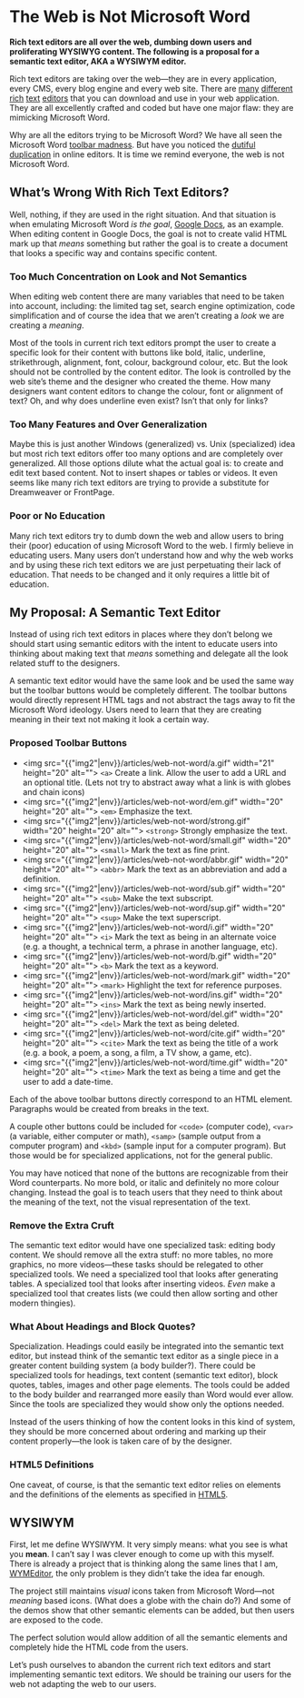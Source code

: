 # The Web is Not Microsoft Word

**Rich text editors are all over the web, dumbing down users and proliferating WYSIWYG content. The following is a proposal for a semantic text editor, AKA a WYSIWYM editor.**

Rich text editors are taking over the web—they are in every application, every CMS, every blog engine and every web site. There are [many](http://ckeditor.com/) [different](http://tinymce.moxiecode.com/) [rich](http://developer.yahoo.com/yui/editor/) [text](http://nicedit.com/) [editors](http://dojocampus.org/explorer/#Dijit_Editor_Basic) that you can download and use in your web application. They are all excellently crafted and coded but have one major flaw: they are mimicking Microsoft Word.

Why are all the editors trying to be Microsoft Word? We have all seen the Microsoft Word [toolbar madness](http://www.codinghorror.com/blog/archives/000523.html). But have you noticed the [dutiful](http://tinymce.moxiecode.com/examples/full.php) [duplication](http://ckeditor.com/demo) in online editors. It is time we remind everyone, the web is not Microsoft Word.

## What’s Wrong With Rich Text Editors?

Well, nothing, if they are used in the right situation. And that situation is when emulating Microsoft Word *is the goal*, [Google Docs](http://docs.google.com), as an example. When editing content in Google Docs, the goal is not to create valid HTML mark up that *means* something but rather the goal is to create a document that looks a specific way and contains specific content.

### Too Much Concentration on Look and Not Semantics

When editing web content there are many variables that need to be taken into account, including: the limited tag set, search engine optimization, code simplification and of course the idea that we aren’t creating a *look* we are creating a *meaning*.

Most of the tools in current rich text editors prompt the user to create a specific look for their content with buttons like bold, italic, underline, strikethrough, alignment, font, colour, background colour, etc. But the look should not be controlled by the content editor. The look is controlled by the web site’s theme and the designer who created the theme. How many designers want content editors to change the colour, font or alignment of text? Oh, and why does underline even exist? Isn’t that only for links?

### Too Many Features and Over Generalization

Maybe this is just another Windows (generalized) vs. Unix (specialized) idea but most rich text editors offer too many options and are completely over generalized. All those options dilute what the actual goal is: to create and edit text based content. Not to insert shapes or tables or videos. It even seems like many rich text editors are trying to provide a substitute for Dreamweaver or FrontPage.

### Poor or No Education

Many rich text editors try to dumb down the web and allow users to bring their (poor) education of using Microsoft Word to the web. I firmly believe in educating users. Many users don’t understand how and why the web works and by using these rich text editors we are just perpetuating their lack of education. That needs to be changed and it only requires a little bit of education.

## My Proposal: A Semantic Text Editor

Instead of using rich text editors in places where they don’t belong we should start using semantic editors with the intent to educate users into thinking about making text that *means* something and delegate all the look related stuff to the designers.

A semantic text editor would have the same look and be used the same way but the toolbar buttons would be completely different. The toolbar buttons would directly represent HTML tags and not abstract the tags away to fit the Microsoft Word ideology. Users need to learn that they are creating meaning in their text not making it look a certain way.

### Proposed Toolbar Buttons

- <img src="{{"img2"|env}}/articles/web-not-word/a.gif" width="21" height="20" alt=""> `<a>` Create a link. Allow the user to add a URL and an optional title. (Lets not try to abstract away what a link is with globes and chain icons)
- <img src="{{"img2"|env}}/articles/web-not-word/em.gif" width="20" height="20" alt=""> `<em>` Emphasize the text.
- <img src="{{"img2"|env}}/articles/web-not-word/strong.gif" width="20" height="20" alt=""> `<strong>` Strongly emphasize the text.
- <img src="{{"img2"|env}}/articles/web-not-word/small.gif" width="20" height="20" alt=""> `<small>` Mark the text as fine print.
- <img src="{{"img2"|env}}/articles/web-not-word/abbr.gif" width="20" height="20" alt=""> `<abbr>` Mark the text as an abbreviation and add a definition.
- <img src="{{"img2"|env}}/articles/web-not-word/sub.gif" width="20" height="20" alt=""> `<sub>` Make the text subscript.
- <img src="{{"img2"|env}}/articles/web-not-word/sup.gif" width="20" height="20" alt=""> `<sup>` Make the text superscript.
- <img src="{{"img2"|env}}/articles/web-not-word/i.gif" width="20" height="20" alt=""> `<i>` Mark the text as being in an alternate voice (e.g. a thought, a technical term, a phrase in another language, etc).
- <img src="{{"img2"|env}}/articles/web-not-word/b.gif" width="20" height="20" alt=""> `<b>` Mark the text as a keyword.
- <img src="{{"img2"|env}}/articles/web-not-word/mark.gif" width="20" height="20" alt=""> `<mark>` Highlight the text for reference purposes.
- <img src="{{"img2"|env}}/articles/web-not-word/ins.gif" width="20" height="20" alt=""> `<ins>` Mark the text as being newly inserted.
- <img src="{{"img2"|env}}/articles/web-not-word/del.gif" width="20" height="20" alt=""> `<del>` Mark the text as being deleted.
- <img src="{{"img2"|env}}/articles/web-not-word/cite.gif" width="20" height="20" alt=""> `<cite>` Mark the text as being the title of a work (e.g. a book, a poem, a song, a film, a TV show, a game, etc).
- <img src="{{"img2"|env}}/articles/web-not-word/time.gif" width="20" height="20" alt=""> `<time>` Mark the text as being a time and get the user to add a date-time.

Each of the above toolbar buttons directly correspond to an HTML element. Paragraphs would be created from breaks in the text.

A couple other buttons could be included for `<code>` (computer code), `<var>` (a variable, either computer or math), `<samp>` (sample output from a computer program) and `<kbd>` (sample input for a computer program). But those would be for specialized applications, not for the general public.

You may have noticed that none of the buttons are recognizable from their Word counterparts. No more bold, or italic and definitely no more colour changing. Instead the goal is to teach users that they need to think about the meaning of the text, not the visual representation of the text.

### Remove the Extra Cruft

The semantic text editor would have one specialized task: editing body content. We should remove all the extra stuff: no more tables, no more graphics, no more videos—these tasks should be relegated to other specialized tools. We need a specialized tool that looks after generating tables. A specialized tool that looks after inserting videos. *Even* make a specialized tool that creates lists (we could then allow sorting and other modern thingies).

### What About Headings and Block Quotes?

Specialization. Headings could easily be integrated into the semantic text editor, but instead think of the semantic text editor as a single piece in a greater content building system (a body builder?). There could be specialized tools for headings, text content (semantic text editor), block quotes, tables, images and other page elements. The tools could be added to the body builder and rearranged more easily than Word would ever allow. Since the tools are specialized they would show only the options needed.

Instead of the users thinking of how the content looks in this kind of system, they should be more concerned about ordering and marking up their content properly—the look is taken care of by the designer.

### HTML5 Definitions

One caveat, of course, is that the semantic text editor relies on elements and the definitions of the elements as specified in [HTML5](http://www.w3.org/TR/html5/).

## WYSIWYM

First, let me define WYSIWYM. It very simply means: what you see is what you **mean**. I can’t say I was clever enough to come up with this myself. There is already a project that is thinking along the same lines that I am, [WYMEditor](http://www.wymeditor.org/), the only problem is they didn’t take the idea far enough.

The project still maintains *visual* icons taken from Microsoft Word—not *meaning* based icons. (What does a globe with the chain do?) And some of the demos show that other semantic elements can be added, but then users are exposed to the code.

The perfect solution would allow addition of all the semantic elements and completely hide the HTML code from the users.

Let’s push ourselves to abandon the current rich text editors and start implementing semantic text editors. We should be training our users for the web not adapting the web to our users.
